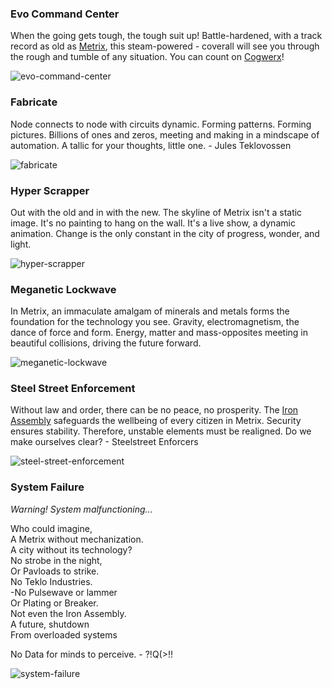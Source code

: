 ### Evo Command Center

When the going gets tough, the tough suit up! Battle-hardened, with a track record as old as [Metrix](../../world-of-rathe/metrix/metrix.md), this steam-powered - coverall will see you through the rough and tumble of any situation. You can count on [Cogwerx](../../world-of-rathe/metrix/a-better-tomorrow.md#cogwerx-conglomerate)!

<img src="https://d2hl7maqck52px.cloudfront.net/digital-tiles/evo-command-center.webp" alt="evo-command-center" class="center" />

### Fabricate

Node connects to node with circuits dynamic. Forming patterns. Forming pictures. Billions of ones and zeros, meeting and making in a mindscape of automation. A tallic for your thoughts, little one. - Jules Teklovossen

<img src="https://d2hl7maqck52px.cloudfront.net/digital-tiles/fabricate.webp" alt="fabricate" class="center" />

### Hyper Scrapper

Out with the old and in with the new. The skyline of Metrix isn't a static image. It's no painting to hang on the wall. It's a live show, a dynamic animation. Change is the only constant in the city of progress, wonder, and light.

<img src="https://d2hl7maqck52px.cloudfront.net/digital-tiles/hyper-scrapper.webp" alt="hyper-scrapper" class="center" />

### Meganetic Lockwave

In Metrix, an immaculate amalgam of minerals and metals forms the foundation for the technology you see. Gravity, electromagnetism, the dance of force and form. Energy, matter and mass-opposites meeting in beautiful collisions, driving the future forward.

<img src="https://d2hl7maqck52px.cloudfront.net/digital-tiles/meganetic-lockwave.webp" alt="meganetic-lockwave" class="center" />

### Steel Street Enforcement

Without law and order, there can be no peace, no prosperity. The [Iron Assembly](../../world-of-rathe/metrix/a-better-tomorrow.md#iron-assembly) safeguards the wellbeing of every citizen in Metrix. Security ensures stability. Therefore, unstable elements must be realigned. Do we make
ourselves clear? - Steelstreet Enforcers

<img src="https://d2hl7maqck52px.cloudfront.net/digital-tiles/steel-street-enforcement.webp" alt="steel-street-enforcement" class="center" />

### System Failure

_Warning! System malfunctioning..._<br>

Who could imagine,<br>
A Metrix without mechanization.<br>
A city without its technology?<br>
No strobe in the night,<br>
Or Pavloads to strike.<br>
No Teklo Industries.<br>
-No Pulsewave or lammer<br>
Or Plating or Breaker.<br>
Not even the Iron Assembly.<br>
A future, shutdown<br>
From overloaded systems<br>

No Data for minds to perceive. - ?!Q(>!!

<img src="https://d2hl7maqck52px.cloudfront.net/digital-tiles/system-failure.webp" alt="system-failure" class="center" />
